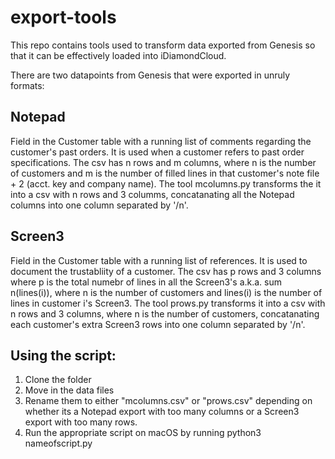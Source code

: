 # export-tools

This repo contains tools used to transform data exported from Genesis so that it can be effectively loaded into iDiamondCloud. 

There are two datapoints from Genesis that were exported in unruly formats:
## Notepad 
Field in the Customer table with a running list of comments regarding the customer's past orders. It is used when a customer refers to past order specifications. The csv has n rows and m columns, where n is the number of customers and m is the number of filled lines in that customer's note file + 2 (acct. key and company name). The tool mcolumns.py transforms the it into a csv with n rows and 3 columms, concatanating all the Notepad columns into one column separated by '/n'.   
## Screen3 
Field in the Customer table with a running list of references. It is used to document the trustabliity of a customer. The csv has p rows and 3 columns where p is the total numebr of lines in all the Screen3's a.k.a. sum n(lines(i)), where n is the number of customers and lines(i) is the number of lines in customer i's Screen3. The tool prows.py transforms it into a csv with n rows and 3 columns, where n is the number of customers, concatanating each customer's extra Screen3 rows into one column separated by '/n'.   

## Using the script:
1. Clone the folder
2. Move in the data files
3. Rename them to either "mcolumns.csv" or "prows.csv" depending on whether its a Notepad export with too many columns or a Screen3 export with too many rows. 
4. Run the appropriate script on macOS by running 
  python3 nameofscript.py 
